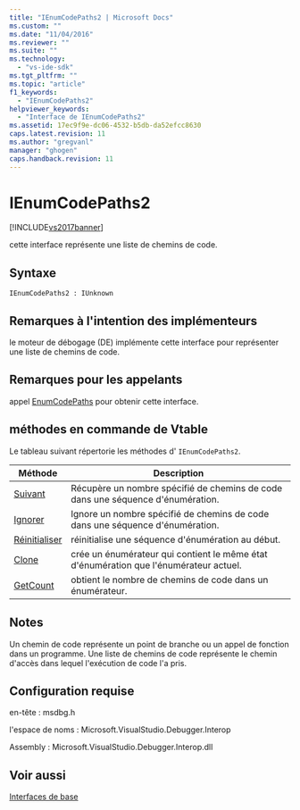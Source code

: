 ```yaml
---
title: "IEnumCodePaths2 | Microsoft Docs"
ms.custom: ""
ms.date: "11/04/2016"
ms.reviewer: ""
ms.suite: ""
ms.technology: 
  - "vs-ide-sdk"
ms.tgt_pltfrm: ""
ms.topic: "article"
f1_keywords: 
  - "IEnumCodePaths2"
helpviewer_keywords: 
  - "Interface de IEnumCodePaths2"
ms.assetid: 17ec9f9e-dc06-4532-b5db-da52efcc8630
caps.latest.revision: 11
ms.author: "gregvanl"
manager: "ghogen"
caps.handback.revision: 11
---
```

# IEnumCodePaths2
[!INCLUDE[vs2017banner](../../../code-quality/includes/vs2017banner.md)]

cette interface représente une liste de chemins de code.  
  
## Syntaxe  
  
```  
IEnumCodePaths2 : IUnknown  
```  
  
## Remarques à l'intention des implémenteurs  
 le moteur de débogage \(DE\) implémente cette interface pour représenter une liste de chemins de code.  
  
## Remarques pour les appelants  
 appel [EnumCodePaths](../../../extensibility/debugger/reference/idebugprogram2-enumcodepaths.md) pour obtenir cette interface.  
  
## méthodes en commande de Vtable  
 Le tableau suivant répertorie les méthodes d' `IEnumCodePaths2`.  
  
|Méthode|Description|  
|-------------|-----------------|  
|[Suivant](../../../extensibility/debugger/reference/ienumcodepaths2-next.md)|Récupère un nombre spécifié de chemins de code dans une séquence d'énumération.|  
|[Ignorer](../../../extensibility/debugger/reference/ienumcodepaths2-skip.md)|Ignore un nombre spécifié de chemins de code dans une séquence d'énumération.|  
|[Réinitialiser](../../../extensibility/debugger/reference/ienumcodepaths2-reset.md)|réinitialise une séquence d'énumération au début.|  
|[Clone](../../../extensibility/debugger/reference/ienumcodepaths2-clone.md)|crée un énumérateur qui contient le même état d'énumération que l'énumérateur actuel.|  
|[GetCount](../Topic/IEnumCodePaths2::GetCount.md)|obtient le nombre de chemins de code dans un énumérateur.|  
  
## Notes  
 Un chemin de code représente un point de branche ou un appel de fonction dans un programme.  Une liste de chemins de code représente le chemin d'accès dans lequel l'exécution de code l'a pris.  
  
## Configuration requise  
 en\-tête : msdbg.h  
  
 l'espace de noms : Microsoft.VisualStudio.Debugger.Interop  
  
 Assembly : Microsoft.VisualStudio.Debugger.Interop.dll  
  
## Voir aussi  
 [Interfaces de base](../../../extensibility/debugger/reference/core-interfaces.md)